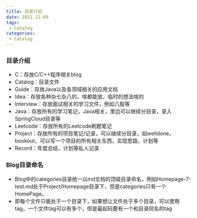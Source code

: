 ```yaml
---
title: 目录介绍
date: 2021-11-09
tags:
 - Catalog
categories:
 - Catalog
---
```

### 目录介绍

* C：存放C/C++程序相关blog
* Catalog：目录文件
* Guide：存放Java以及各领域相关的应用文档
* Idea：存放各种杂七杂八的，啥都能放，临时的想法啥的
* Interview：存放面试相关的学习文件，例如八股等
* Java：存放所有的学习笔记，Java相关，里边可以继续分目录，录入SpringCloud目录等
* Leetcode：存放所有的Leetcode刷题笔记
* Project：存放所有的项目笔记/记录，可以继续分目录，如welldone，bookout，可以写一个项目的所有相关东西，实现思路，计划等
* Record：年度总结，计划等私人记录

### Blog目录命名
* Blog中的categories目录统一以md文档的顶级目录命名，例如Homepage-7-test.md处于Project/Homepage目录下，但是categories只有一个HomePage。
* 即每个文件只能处于一个目录下，如果想让文件处于多个目录，可以使用tag，一个文件tag可以有多个，但是最起码要有一个和目录同名的tag
